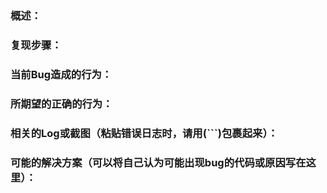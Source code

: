 ### 概述：



### **复现步骤**：



### 当前Bug造成的行为：



### 所期望的正确的行为：



### 相关的Log或截图（粘贴错误日志时，请用(```)包裹起来）：



### 可能的解决方案（可以将自己认为可能出现bug的代码或原因写在这里）：


